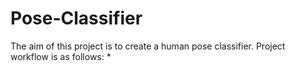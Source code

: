 # Pose-Classifier
The aim of this project is to create a human pose classifier. Project workflow is as follows:
* 
